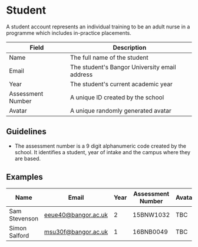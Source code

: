 # Student

A student account represents an individual training to be an adult nurse in a programme which includes in-practice placements.

| Field | Description |
| ----- | ----------- |
| Name | The full name of the student |
| Email | The student's Bangor University email address |
| Year | The student's current academic year |
| Assessment Number | A unique ID created by the school |
| Avatar | A unique randomly generated avatar |

## Guidelines

* The assessment number is a 9 digit alphanumeric code created by the school. It identifies a student, year of intake and the campus where they are based.


## Examples

| Name | Email | Year | Assessment Number | Avatar |
| ---- | ----- | ---- | -------- | --- |
| Sam Stevenson | eeue40@bangor.ac.uk | 2 | 15BNW1032 | TBC |
| Simon Salford| msu30f@bangor.ac.uk | 1 | 16BNB0049 | TBC |


